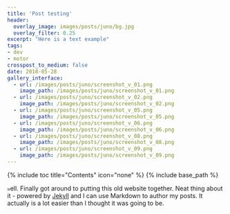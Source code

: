 ```yaml
---
title: 'Post testing'
header:
  overlay_image: images/posts/juno/bg.jpg
  overlay_filter: 0.25
excerpt: "Here is a text example"
tags:
- dev
- motor
crosspost_to_medium: false
date: 2018-05-28
gallery_interface:
  - url: /images/posts/juno/screenshot_v_01.png
    image_path: /images/posts/juno/screenshot_v_01.png
  - url: /images/posts/juno/screenshot_v_02.png
    image_path: /images/posts/juno/screenshot_v_02.png
  - url: /images/posts/juno/screenshot_v_05.png
    image_path: /images/posts/juno/screenshot_v_05.png
  - url: /images/posts/juno/screenshot_v_06.png
    image_path: /images/posts/juno/screenshot_v_06.png
  - url: /images/posts/juno/screenshot_v_08.png
    image_path: /images/posts/juno/screenshot_v_08.png
  - url: /images/posts/juno/screenshot_v_09.png
    image_path: /images/posts/juno/screenshot_v_09.png
---
```


{% include toc title="Contents" icon="none" %}
{% include base_path %}

<span style="font-size:7;bold:true">W</span>ell. Finally got around to putting this old website together. Neat thing about it - powered by [Jekyll](http://jekyllrb.com) and I can use Markdown to author my posts. It actually is a lot easier than I thought it was going to be.
